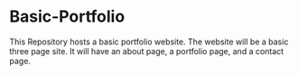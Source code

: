 # Basic-Portfolio

This Repository hosts a basic portfolio website. 
The website will be a basic three page site. It will have an about page, a portfolio page, and a contact page.
